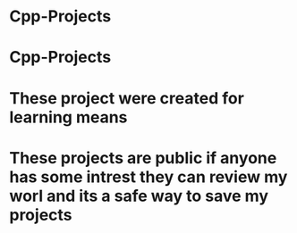 # Cpp-Projects
# Cpp-Projects
# These project were created for learning means
# These projects are public if anyone has some intrest they can review my worl and its a safe way to save my projects
